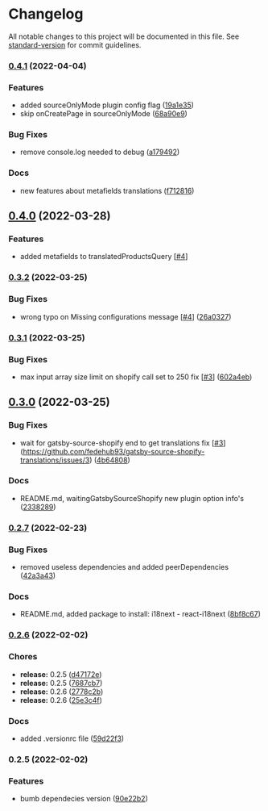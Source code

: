 # Changelog

All notable changes to this project will be documented in this file. See [standard-version](https://github.com/conventional-changelog/standard-version) for commit guidelines.

### [0.4.1](https://github.com/fedehub93/gatsby-source-shopify-translations/compare/v0.4.0...v0.4.1) (2022-04-04)


### Features

* added sourceOnlyMode plugin config flag ([19a1e35](https://github.com/fedehub93/gatsby-source-shopify-translations/commit/19a1e35d3ad4497156a70e3149d3d7d76def795f))
* skip onCreatePage in sourceOnlyMode ([68a90e9](https://github.com/fedehub93/gatsby-source-shopify-translations/commit/68a90e93d592290e382255f09f6a063a1300e14c))


### Bug Fixes

* remove console.log needed to debug ([a179492](https://github.com/fedehub93/gatsby-source-shopify-translations/commit/a1794921757c90dc84d40698ca4df91d0ad9b6fb))


### Docs

* new features about metafields translations ([f712816](https://github.com/fedehub93/gatsby-source-shopify-translations/commit/f7128160d01512786a294efa9aa7e5d4ba6f2664))

## [0.4.0](https://github.com/fedehub93/gatsby-source-shopify-translations/compare/v0.3.2...v0.4.0) (2022-03-28)


### Features

* added metafields to translatedProductsQuery [[#4](https://github.com/fedehub93/gatsby-source-shopify-translations/issues/5)]

### [0.3.2](https://github.com/fedehub93/gatsby-source-shopify-translations/compare/v0.3.1...v0.3.2) (2022-03-25)


### Bug Fixes

* wrong typo on Missing configurations message [[#4](https://github.com/fedehub93/gatsby-source-shopify-translations/issues/4)] ([26a0327](https://github.com/fedehub93/gatsby-source-shopify-translations/commit/26a032786f1e160eee75c79b8deb2988322722f8))

### [0.3.1](https://github.com/fedehub93/gatsby-source-shopify-translations/compare/v0.3.0...v0.3.1) (2022-03-25)


### Bug Fixes

* max input array size limit on shopify call set to 250 fix [[#3](https://github.com/fedehub93/gatsby-source-shopify-translations/issues/3)] ([602a4eb](https://github.com/fedehub93/gatsby-source-shopify-translations/commit/602a4eb1317adcb92a0acc5942dc0e0e9407bf5d))

## [0.3.0](https://github.com/fedehub93/gatsby-source-shopify-translations/compare/v0.2.7...v0.3.0) (2022-03-25)


### Bug Fixes

* wait for gatsby-source-shopify end to get translations fix [[#3](https://github.com/fedehub93/gatsby-source-shopify-translations/issues/3)](https://github.com/fedehub93/gatsby-source-shopify-translations/issues/3) ([4b64808](https://github.com/fedehub93/gatsby-source-shopify-translations/commit/4b648083525b940f6b6c68493b114c844cb3bb3f))


### Docs

* README.md, waitingGatsbySourceShopify new plugin option info's ([2338289](https://github.com/fedehub93/gatsby-source-shopify-translations/commit/2338289b39784f6c65cbd2263f027bf76ced1dcb))

### [0.2.7](https://github.com/fedehub93/gatsby-source-shopify-translations/compare/v0.2.6...v0.2.7) (2022-02-23)


### Bug Fixes

* removed useless dependencies and added peerDependencies ([42a3a43](https://github.com/fedehub93/gatsby-source-shopify-translations/commit/42a3a433f862dc24fd73614ffeffc412ed3637a0))


### Docs

* README.md, added package to install: i18next - react-i18next ([8bf8c67](https://github.com/fedehub93/gatsby-source-shopify-translations/commit/8bf8c678d370540b21c3f2d447dd05e828dfeedf))

### [0.2.6](https://github.com/fedehub93/gatsby-source-shopify-translations/compare/v0.2.5...v0.2.6) (2022-02-02)


### Chores

* **release:** 0.2.5 ([d47172e](https://github.com/fedehub93/gatsby-source-shopify-translations/commit/d47172e73127e0383fdacc337b4631d135f5d8d3))
* **release:** 0.2.5 ([7687cb7](https://github.com/fedehub93/gatsby-source-shopify-translations/commit/7687cb78a269f569fc87bb997394dbe7490e92a0))
* **release:** 0.2.6 ([2778c2b](https://github.com/fedehub93/gatsby-source-shopify-translations/commit/2778c2bd7a770f574b4e1f0e33d0912a738197af))
* **release:** 0.2.6 ([25e3c4f](https://github.com/fedehub93/gatsby-source-shopify-translations/commit/25e3c4f26158b61a59338fb555446594fe7c832a))


### Docs

* added .versionrc file ([59d22f3](https://github.com/fedehub93/gatsby-source-shopify-translations/commit/59d22f3d60d3d109a35cf4188e6f51f4e507dc92))

### 0.2.5 (2022-02-02)


### Features

* bumb dependecies version ([90e22b2](https://github.com/fedehub93/gatsby-source-shopify-translations/commit/90e22b2d77dd079cfdc503ee7140fac001ec49c6))
